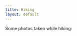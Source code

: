 ```yaml
---
title: Hiking
layout: default
---
```


Some photos taken while hiking:

<div class="card" style="width: 50rem;"> 
<img src="figs/1.jpg" alt="" class="img-responsive"> 
<img src="figs/2.jpg" alt="" class="img-responsive"> 
<img src="figs/3.jpg" alt="" class="img-responsive"> 
<img src="figs/4.jpg" alt="" class="img-responsive"> 
<img src="figs/5.jpg" alt="" class="img-responsive">   
<img src="figs/6.jpg" alt="" class="img-responsive">   
<img src="figs/7.jpg" alt="" class="img-responsive">   
<img src="figs/8.jpg" alt="" class="img-responsive">   
<img src="figs/9.jpg" alt="" class="img-responsive">   
<img src="figs/10.jpg" alt="" class="img-responsive">   
<img src="figs/11.jpg" alt="" class="img-responsive">   
<img src="figs/12.jpg" alt="" class="img-responsive">   
<img src="figs/13.jpg" alt="" class="img-responsive">   
<img src="figs/14.jpg" alt="" class="img-responsive">   
<img src="figs/15.jpg" alt="" class="img-responsive">   
<img src="figs/16.jpg" alt="" class="img-responsive"> 
<img src="figs/17.jpg" alt="" class="img-responsive">   
<img src="figs/18.jpg" alt="" class="img-responsive"> 
<img src="figs/19.jpg" alt="" class="img-responsive"> 
</div>
